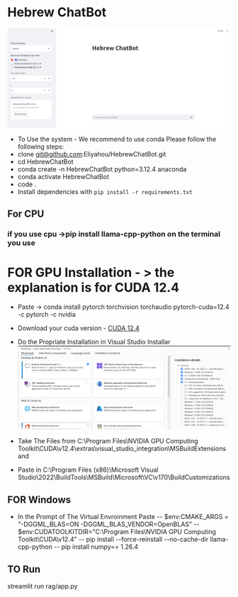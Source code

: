 # Hebrew ChatBot
![Screenshot](/images/hebrewChatBotExample.png)

- To Use the system - We recommend to use conda
Please follow the following steps:
- clone git@github.com:Eliyahou/HebrewChatBot.git
- cd HebrewChatBot
- conda create -n HebrewChatBot python=3.12.4 anaconda
- conda activate HebrewChatBot
- code .
- Install dependencies with `pip install -r requirements.txt`
## For CPU
### if you use cpu ->pip install llama-cpp-python on the terminal you use
# FOR GPU Installation - > the explanation is for CUDA 12.4 
- Paste -> conda install pytorch torchvision torchaudio pytorch-cuda=12.4 -c pytorch -c nvidia
- Download your cuda version - [CUDA 12.4](https://developer.download.nvidia.com/compute/cuda/12.4.0/local_installers/cuda_12.4.0_551.61_windows.exe)
- Do the Propriate Installation in Visual Studio Installar ![installator](/images/installator.png)

- Take The Files from C:\Program Files\NVIDIA GPU Computing Toolkit\CUDA\v12.4\extras\visual_studio_integration\MSBuildExtensions and
- Paste in C:\Program Files (x86)\Microsoft Visual Studio\2022\BuildTools\MSBuild\Microsoft\VC\v170\BuildCustomizations
 ## FOR Windows
  - In the Prompt of The Virtual Envroinment Paste
  -- $env:CMAKE_ARGS = "-DGGML_BLAS=ON -DGGML_BLAS_VENDOR=OpenBLAS"
  -- $env:CUDATOOLKITDIR="C:\Program Files\NVIDIA GPU Computing Toolkit\CUDA\v12.4"
  -- pip install --force-reinstall --no-cache-dir llama-cpp-python
  -- pip install numpy== 1.26.4
 ## TO Run
  streamlit run rag/app.py  
 

